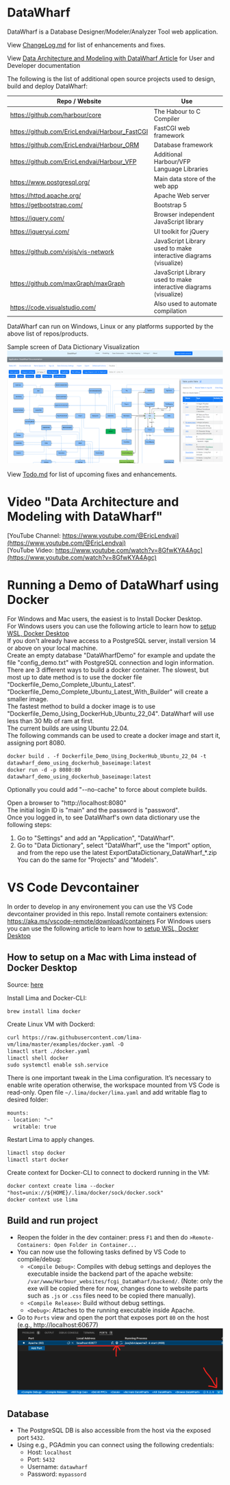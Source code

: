 # DataWharf
DataWharf is a Database Designer/Modeler/Analyzer Tool web application.  

View [ChangeLog.md](ChangeLog.md) for list of enhancements and fixes.

View [Data Architecture and Modeling with DataWharf Article](https://harbour.wiki/index.asp?page=PublicArticles&mode=show&id=230224232407&sig=5928045156) for User and Developer documentation

The following is the list of additional open source projects used to design, build and deploy DataWharf:

| Repo / Website  | Use |
| ------------- | ------------- |
| https://github.com/harbour/core                | The Habour to C Compiler |
| https://github.com/EricLendvai/Harbour_FastCGI | FastCGI web framework |
| https://github.com/EricLendvai/Harbour_ORM     | Database framework |
| https://github.com/EricLendvai/Harbour_VFP     | Additional Harbour/VFP Language Libraries |
| https://www.postgresql.org/                    | Main data store of the web app |
| https://httpd.apache.org/                      | Apache Web server |
| https://getbootstrap.com/                      | Bootstrap 5 |
| https://jquery.com/                            | Browser independent JavaScript library |
| https://jqueryui.com/                          | UI toolkit for jQuery |
| https://github.com/visjs/vis-network           | JavaScript Library used to make interactive diagrams (visualize) |
| https://github.com/maxGraph/maxGraph           | JavaScript Library used to make interactive diagrams (visualize) |
| https://code.visualstudio.com/                 | Also used to automate compilation |

DataWharf can run on Windows, Linux or any platforms supported by the above list of repos/products.

Sample screen of Data Dictionary Visualization 
![Sample screen of Data Dictionary Visualization](images/Sample001.png "Sample screen of Data Dictionary Visualization")

View [Todo.md](Todo.md) for list of upcoming fixes and enhancements.

# Video "Data Architecture and Modeling with DataWharf" 
[YouTube Channel: https://www.youtube.com/@EricLendvai](https://www.youtube.com/@EricLendvai)   
[YouTube Video: https://www.youtube.com/watch?v=8GfwKYA4Agc](https://www.youtube.com/watch?v=8GfwKYA4Agc)   


# Running a Demo of DataWharf using Docker
For Windows and Mac users, the easiest is to Install Docker Desktop.   
For Windows users you can use the following article to learn how to [setup WSL, Docker Desktop](https://harbour.wiki/index.asp?page=PublicArticles&mode=show&id=221022022831&sig=9123873596)   
If you don't already have access to a PostgreSQL server, install version 14 or above on your local machine.   
Create an empty database "DataWharfDemo" for example and update the file "config_demo.txt" with PostgreSQL connection and login information.   
There are 3 different ways to build a docker container. The slowest, but most up to date method is to use the docker file "Dockerfile_Demo_Complete_Ubuntu_Latest".   
"Dockerfile_Demo_Complete_Ubuntu_Latest_With_Builder" will create a smaller image.   
The fastest method to build a docker image is to use "Dockerfile_Demo_Using_DockerHub_Ubuntu_22_04". DataWharf will use less than 30 Mb of ram at first.   
The current builds are using Ubuntu 22.04.   
The following commands can be used to create a docker image and start it, assigning port 8080.   

```
docker build . -f Dockerfile_Demo_Using_DockerHub_Ubuntu_22_04 -t datawharf_demo_using_dockerhub_baseimage:latest
docker run -d -p 8080:80 datawharf_demo_using_dockerhub_baseimage:latest
```

Optionally you could add  "--no-cache" to force about complete builds.

Open a browser to "http://localhost:8080"   
The initial login ID is "main" and the password is "password".   
Once you logged in, to see DataWharf's own data dictionary use the following steps:   
1. Go to "Settings" and add an "Application", "DataWharf".   
2. Go to "Data Dictionary", select "DataWharf", use the "Import" option, and from the repo use the latest ExportDataDictionary_DataWharf_*.zip   
You can do the same for "Projects" and "Models".   


# VS Code Devcontainer
In order to develop in any environement you can use the VS Code devcontainer provided in this repo.
Install remote containers extension: https://aka.ms/vscode-remote/download/containers
For Windows users you can use the following article to learn how to [setup WSL, Docker Desktop](https://harbour.wiki/index.asp?page=PublicArticles&mode=show&id=221022022831&sig=9123873596)

## How to setup on a Mac with Lima instead of Docker Desktop
Source: [here](https://georgik.rocks/how-to-develop-for-esp32-c3-with-rust-on-macos-with-lima-using-dev-container-in-vs-code/)

Install Lima and Docker-CLI:
```
brew install lima docker
```

Create Linux VM with Dockerd:

```
curl https://raw.githubusercontent.com/lima-vm/lima/master/examples/docker.yaml -O
limactl start ./docker.yaml
limactl shell docker
sudo systemctl enable ssh.service
```
There is one important tweak in the Lima configuration. It’s necessary to enable write operation otherwise, the workspace mounted from VS Code is read-only. Open file `~/.lima/docker/lima.yaml` and add writable flag to desired folder:
```
mounts:
- location: "~"
  writable: true
```
Restart Lima to apply changes.
```
limactl stop docker
limactl start docker
```

Create context for Docker-CLI to connect to dockerd running in the VM:


```
docker context create lima --docker "host=unix://${HOME}/.lima/docker/sock/docker.sock"
docker context use lima
```


## Build and run project
- Reopen the folder in the dev container: press `F1` and then do `>Remote-Containers: Open Folder in Container...`
- You can now use the following tasks defined by VS Code to compile/debug:
  - `<Compile Debug>`: Compiles with debug settings and deployes the executable inside the backend part of the apache website: `/var/www/Harbour_websites/fcgi_DataWharf/backend/`. (Note: only the exe will be copied there for now, changes done to website parts such as `.js` or `.css` files need to be copied there manually).
  - `<Compile Release>`: Build without debug settings.
  - `<Debug>`: Attaches to the running executable inside Apache.
- Go to `Ports` view and open the port that exposes port `80` on the host (e.g., http://localhost:60677)
![alt](doc/images/devcontainer-ports.png)

## Database
- The PostgreSQL DB is also accessible from the host via the exposed port `5432`.
- Using e.g., PGAdmin you can connect using the following credentials:
  - Host: `localhost`
  - Port: `5432`
  - Username: `datawharf`
  - Password: `mypassord`
